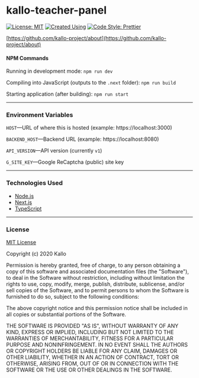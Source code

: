 # kallo-teacher-panel

[![License: MIT](https://img.shields.io/badge/License-MIT-yellow.svg)](https://opensource.org/licenses/MIT)
[![Created Using](https://img.shields.io/badge/TypeScript-98.8%25-blue.svg)](https://wikipedia.org/wiki/TypeScript)
[![Code Style: Prettier](https://img.shields.io/badge/Code%20Style-Prettier-blue.svg)](https://prettier.io/)

[https://github.com/kallo-project/about](https://github.com/kallo-project/about)

#### NPM Commands
Running in development mode: `npm run dev`

Compiling into JavaScript (outputs to the `.next` folder): `npm run build`

Starting application (after building): `npm run start`

----

### Environment Variables
`HOST`—URL of where this is hosted (example: https://localhost:3000)

`BACKEND_HOST`—Backend URL (example: https://localhost:8080)

`API_VERSION`—API version (currently `v1`)

`G_SITE_KEY`—Google ReCaptcha (public) site key

----

### Technologies Used
- [Node.js](https://github.com/nodejs/node)
- [Next.js](https://github.com/vercel/next.js/)
- [TypeScript](https://github.com/microsoft/TypeScript)

----

### License
[MIT License](https://opensource.org/licenses/MIT)

Copyright (c) 2020 Kallo

Permission is hereby granted, free of charge, to any person obtaining a copy
of this software and associated documentation files (the "Software"), to deal
in the Software without restriction, including without limitation the rights
to use, copy, modify, merge, publish, distribute, sublicense, and/or sell
copies of the Software, and to permit persons to whom the Software is
furnished to do so, subject to the following conditions:

The above copyright notice and this permission notice shall be included in all
copies or substantial portions of the Software.

THE SOFTWARE IS PROVIDED "AS IS", WITHOUT WARRANTY OF ANY KIND, EXPRESS OR
IMPLIED, INCLUDING BUT NOT LIMITED TO THE WARRANTIES OF MERCHANTABILITY,
FITNESS FOR A PARTICULAR PURPOSE AND NONINFRINGEMENT. IN NO EVENT SHALL THE
AUTHORS OR COPYRIGHT HOLDERS BE LIABLE FOR ANY CLAIM, DAMAGES OR OTHER
LIABILITY, WHETHER IN AN ACTION OF CONTRACT, TORT OR OTHERWISE, ARISING FROM,
OUT OF OR IN CONNECTION WITH THE SOFTWARE OR THE USE OR OTHER DEALINGS IN THE
SOFTWARE.
